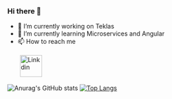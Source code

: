 ### Hi there 👋



- 🔭 I’m currently working on Teklas
- 🌱 I’m currently learning Microservices and Angular
- 📫 How to reach me <br /> <br /> <a style="margin:5px" target="_blank" href="https://tr.linkedin.com/in/mehmet-uğur-atmaca-690324177"><img src="https://cdn-icons-png.flaticon.com/512/174/174857.png" alt="Linkdin" width="50" height="50"></img></a>


![Anurag's GitHub stats](https://github-readme-stats.vercel.app/api?username=Atmaca25&show_icons=true&theme=swift)
[![Top Langs](https://github-readme-stats.vercel.app/api/top-langs/?username=Atmaca25&theme=swift)](https://github.com/anuraghazra/github-readme-stats)



<!--
**Atmaca25/Atmaca25** is a ✨ _special_ ✨ repository because its `README.md` (this file) appears on your GitHub profile.

[![Anurag's GitHub stats](https://github-readme-stats.vercel.app/api?username=Atmaca25)](https://github.com/anuraghazra/github-readme-stats)

Here are some ideas to get you started:

- 🔭 I’m currently working on ...
- 🌱 I’m currently learning ...
- 👯 I’m looking to collaborate on ...
- 🤔 I’m looking for help with ...
- 💬 Ask me about ...
- 📫 How to reach me: ...
- 😄 Pronouns: ...
- ⚡ Fun fact: ...
-->
